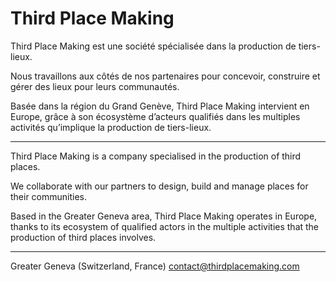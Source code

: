 # Third Place Making

Third Place Making est une société spécialisée dans la production de tiers-lieux. 

Nous travaillons aux côtés de nos partenaires pour concevoir, construire et gérer des lieux pour leurs communautés. 

Basée dans la région du Grand Genève, Third Place Making intervient en Europe, grâce à son écosystème d’acteurs qualifiés dans les multiples activités qu’implique la production de tiers-lieux.

---

Third Place Making is a company specialised in the production of third places. 

We collaborate with our partners to design, build and manage places for their communities. 

Based in the Greater Geneva area, Third Place Making operates in Europe, thanks to its ecosystem of qualified actors in the multiple activities that the production of third places involves.

---

Greater Geneva (Switzerland, France)
contact@thirdplacemaking.com
